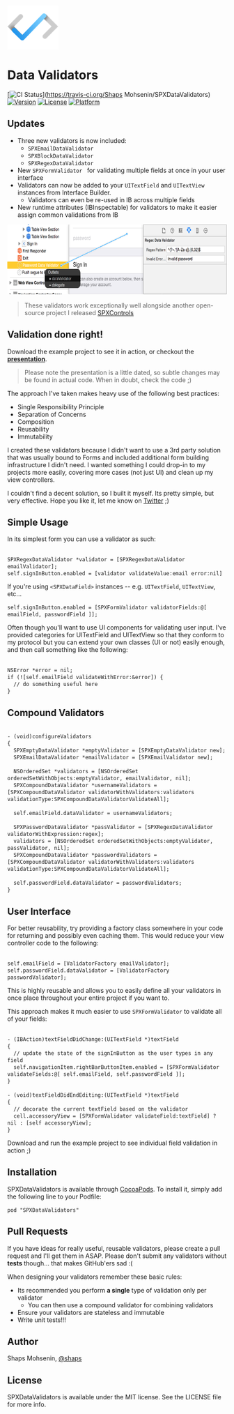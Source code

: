 <img src="assets/logo.png">

# Data Validators

[![CI Status](http://img.shields.io/travis/shaps80/SPXDataValidators.svg?style=flat)](https://travis-ci.org/Shaps Mohsenin/SPXDataValidators)
[![Version](https://img.shields.io/cocoapods/v/SPXDataValidators.svg?style=flat)](http://cocoadocs.org/docsets/SPXDataValidators)
[![License](https://img.shields.io/cocoapods/l/SPXDataValidators.svg?style=flat)](http://cocoadocs.org/docsets/SPXDataValidators)
[![Platform](https://img.shields.io/cocoapods/p/SPXDataValidators.svg?style=flat)](http://cocoadocs.org/docsets/SPXDataValidators)

## Updates

* Three new validators is now included:
	* `SPXEmailDataValidator`
	* `SPXBlockDataValidator`
	* `SPXRegexDataValidator`
* New `SPXFormValidator ` for validating multiple fields at once in your user interface
* Validators can now be added to your `UITextField` and `UITextView` instances from Interface Builder.
	- Validators can even be re-used in IB across multiple fields
* New runtime attributes (IBInspectable) for validators to make it easier assign common validations from IB

<img src="Screenshots/IB.png" width="720" height="160" />

>These validators work exceptionally well alongside another open-source project I released [SPXControls](https://github.com/shaps80/SPXControls)

## Validation done right!

Download the example project to see it in action, or checkout the **[presentation](https://github.com/shaps80/SPXDataValidators/blob/master/Data%20Validation%20-%20Presentation.pdf?raw=true)**.

>Please note the presentation is a little dated, so subtle changes may be found in actual code. When in doubt, check the code ;)

The approach I've taken makes heavy use of the following best practices:

* Single Responsibility Principle
* Separation of Concerns
* Composition
* Reusability
* Immutability

I created these validators because I didn't want to use a 3rd party solution that was usually bound to Forms and included additional form building infrastructure I didn't need. I wanted something I could drop-in to my projects more easily, covering more cases (not just UI) and clean up my view controllers.

I couldn't find a decent solution, so I built it myself. Its pretty simple, but very effective. Hope you like it, let me know on [Twitter](http://twitter.com/shaps) ;)

## Simple Usage

In its simplest form you can use a validator as such:

``` objc

SPXRegexDataValidator *validator = [SPXRegexDataValidator emailValidator];
self.signInButton.enabled = [validator validateValue:email error:nil]

```

If you're using `<SPXDataField>` instances -- e.g. `UITextField`, `UITextView`, etc...

```objc
self.signInButton.enabled = [SPXFormValidator validatorFields:@[ emailField, passwordField ]];
```

Often though you'll want to use UI components for validating user input. I've provided categories for UITextField and UITextView so that they conform to my protocol <SPXDataField> but you can extend your own classes (UI or not) easily enough, and then call something like the following:
  
``` objc

NSError *error = nil;
if (![self.emailField validateWithError:&error]) {
  // do something useful here
}

```

## Compound Validators

``` objc

- (void)configureValidators
{
  SPXEmptyDataValidator *emptyValidator = [SPXEmptyDataValidator new];
  SPXEmailDataValidator *emailValidator = [SPXEmailValidator new];

  NSOrderedSet *validators = [NSOrderedSet orderedSetWithObjects:emptyValidator, emailValidator, nil];
  SPXCompoundDataValidator *usernameValidators = [SPXCompoundDataValidator validatorWithValidators:validators validationType:SPXCompoundDataValidatorValidateAll];

  self.emailField.dataValidator = usernameValidators;

  SPXPasswordDataValidator *passValidator = [SPXRegexDataValidator validatorWithExpression:regex];
  validators = [NSOrderedSet orderedSetWithObjects:emptyValidator, passValidator, nil];
  SPXCompoundDataValidator *passwordValidators = [SPXCompoundDataValidator validatorWithValidators:validators validationType:SPXCompoundDataValidatorValidateAll];

  self.passwordField.dataValidator = passwordValidators;
}

```

## User Interface

For better reusability, try providing a factory class somewhere in your code for returning and possibly even caching them. This would reduce your view controller code to the following:

``` objc

self.emailField = [ValidatorFactory emailValidator];
self.passwordField.dataValidator = [ValidatorFactory passwordValidator];

```

This is highly reusable and allows you to easily define all your validators in once place throughout your entire project if you want to.

This approach makes it much easier to use `SPXFormValidator` to validate all of your fields:

``` objc

- (IBAction)textFieldDidChange:(UITextField *)textField
{
  // update the state of the signInButton as the user types in any field
  self.navigationItem.rightBarButtonItem.enabled = [SPXFormValidator validateFields:@[ self.emailField, self.passwordField ]];
}

- (void)textFieldDidEndEditing:(UITextField *)textField
{
  // decorate the current textField based on the validator  
  cell.accessoryView = [SPXFormValidator validateField:textField] ? nil : [self accessoryView];
}

```

Download and run the example project to see individual field validation in action ;)

## Installation

SPXDataValidators is available through [CocoaPods](http://cocoapods.org). To install
it, simply add the following line to your Podfile:

    pod "SPXDataValidators"

## Pull Requests

If you have ideas for really useful, reusable validators, please create a pull request and I'll get them in ASAP. Please don't submit any validators without **tests** though... that makes GitHub'ers sad :( 

When designing your validators remember these basic rules:

* Its recommended you perform **a single** type of validation only per validator
	* You can then use a compound validator for combining validators
* Ensure your validators are stateless and immutable
* Write unit tests!!!

## Author

Shaps Mohsenin, [@shaps](http://twitter.com/shaps)

## License

SPXDataValidators is available under the MIT license. See the LICENSE file for more info.

